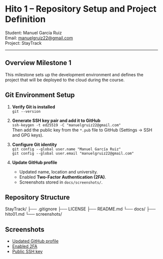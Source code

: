 # Hito 1 – Repository Setup and Project Definition

Student: Manuel García Ruiz  
Email: manuelgruiz22@gmail.com  
Project: StayTrack

---

## Overview Milestone 1
This milestone sets up the development environment and defines the project that will be deployed to the cloud during the course.

## Git Environment Setup
1. **Verify Git is installed**  
   `git --version`

2. **Generate SSH key pair and add it to GitHub**  
   `ssh-keygen -t ed25519 -C "manuelgruiz22@gmail.com"`  
   Then add the public key from the `*.pub` file to GitHub (Settings → SSH and GPG keys).

3. **Configure Git identity**  
   `git config --global user.name "Manuel García Ruiz"`  
   `git config --global user.email "manuelgruiz22@gmail.com"`

4. **Update GitHub profile**  
   - Updated name, location and university.  
   - Enabled **Two-Factor Authentication (2FA)**.  
   - Screenshots stored in `docs/screenshots/`.

## Repository Structure
StayTrack/
├── .gitignore
├── LICENSE
├── README.md
└── docs/
├── hito01.md
└── screenshots/


## Screenshots
- [Updated GitHub profile](screenshots/Screenshot_profile.png)
- [Enabled 2FA](screenshots/Screenshot_2fa.png)
- [Public SSH key](screenshots/Screenshot_ssh.png)
